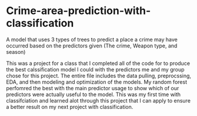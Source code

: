 # Crime-area-prediction-with-classification
A model that uses 3 types of trees to predict a place a crime may have occurred based on the predictors given (The crime, Weapon type, and season)

This was a project for a class that I completed all of the code for to produce the best calssification model I could with the predictors me and my group chose for this project. The entire file includes the data pulling, preprocssing, EDA, and then modeling and optimization of the models. My random forest perfomred the best with the main predictor usage to show which of our predictors were actually useful to the model. This was my first time with classifciation and learned alot through this project that I can apply to ensure a better result on my next project with classification. 

